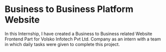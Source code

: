 # Business to Business Platform Website

In this Internship, I have created a Business to Business related Website Frontend Part for Volsko Infotech Pvt Ltd. Company 
as an intern with a team in which daily tasks were given to complete this project.
